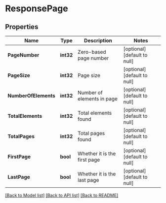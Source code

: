 # ResponsePage

## Properties
Name | Type | Description | Notes
------------ | ------------- | ------------- | -------------
**PageNumber** | **int32** | Zero-based page number | [optional] [default to null]
**PageSize** | **int32** | Page size | [optional] [default to null]
**NumberOfElements** | **int32** | Number of elements in page | [optional] [default to null]
**TotalElements** | **int32** | Total elements found | [optional] [default to null]
**TotalPages** | **int32** | Total pages found | [optional] [default to null]
**FirstPage** | **bool** | Whether it is the first page | [optional] [default to null]
**LastPage** | **bool** | Whether it is the last page | [optional] [default to null]

[[Back to Model list]](../README.md#documentation-for-models) [[Back to API list]](../README.md#documentation-for-api-endpoints) [[Back to README]](../README.md)


